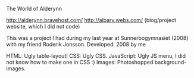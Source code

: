 The World of Alderynn

http://alderynn.bravehost.com/
http://albarv.webs.com/ (blog/project website, which I did not code)

This was a project I had during my last year at Sunnerbogymnasiet (2008) with my friend Roderik Jonsson.
Developed: 2008 by me

HTML: Ugly table-layout!
CSS: Ugly CSS.
JavaScript: Ugly JS menu, I did not know how to make one in CSS :)
Images: Photoshopped background-images.
